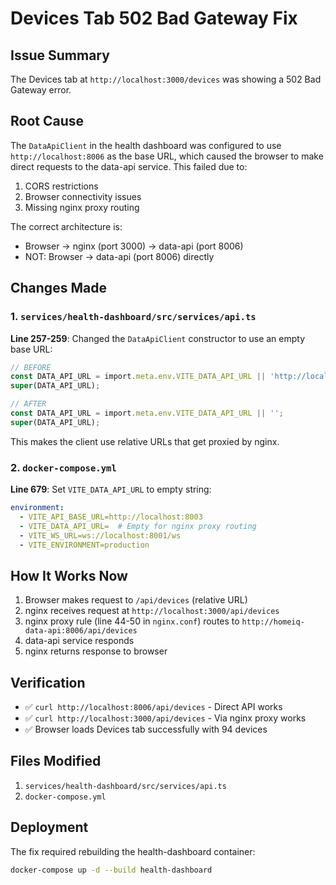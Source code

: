# Devices Tab 502 Bad Gateway Fix

## Issue Summary
The Devices tab at `http://localhost:3000/devices` was showing a 502 Bad Gateway error.

## Root Cause
The `DataApiClient` in the health dashboard was configured to use `http://localhost:8006` as the base URL, which caused the browser to make direct requests to the data-api service. This failed due to:
1. CORS restrictions
2. Browser connectivity issues
3. Missing nginx proxy routing

The correct architecture is:
- Browser → nginx (port 3000) → data-api (port 8006)
- NOT: Browser → data-api (port 8006) directly

## Changes Made

### 1. `services/health-dashboard/src/services/api.ts`
**Line 257-259**: Changed the `DataApiClient` constructor to use an empty base URL:
```typescript
// BEFORE
const DATA_API_URL = import.meta.env.VITE_DATA_API_URL || 'http://localhost:8006';
super(DATA_API_URL);

// AFTER  
const DATA_API_URL = import.meta.env.VITE_DATA_API_URL || '';
super(DATA_API_URL);
```

This makes the client use relative URLs that get proxied by nginx.

### 2. `docker-compose.yml`
**Line 679**: Set `VITE_DATA_API_URL` to empty string:
```yaml
environment:
  - VITE_API_BASE_URL=http://localhost:8003
  - VITE_DATA_API_URL=  # Empty for nginx proxy routing
  - VITE_WS_URL=ws://localhost:8001/ws
  - VITE_ENVIRONMENT=production
```

## How It Works Now

1. Browser makes request to `/api/devices` (relative URL)
2. nginx receives request at `http://localhost:3000/api/devices`
3. nginx proxy rule (line 44-50 in `nginx.conf`) routes to `http://homeiq-data-api:8006/api/devices`
4. data-api service responds
5. nginx returns response to browser

## Verification
- ✅ `curl http://localhost:8006/api/devices` - Direct API works
- ✅ `curl http://localhost:3000/api/devices` - Via nginx proxy works
- ✅ Browser loads Devices tab successfully with 94 devices

## Files Modified
1. `services/health-dashboard/src/services/api.ts`
2. `docker-compose.yml`

## Deployment
The fix required rebuilding the health-dashboard container:
```bash
docker-compose up -d --build health-dashboard
```

